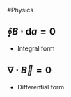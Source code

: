 #Physics 
## $\displaystyle \oint B\cdot \mathrm{d}a=0$
* Integral form
## $\displaystyle \nabla \cdot \vec{B}=0$
* Differential form